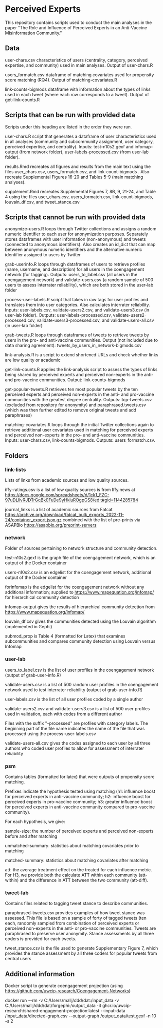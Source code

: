 # Perceived Experts

This repository contains scripts used to conduct the main analyses in the paper "The Role and Influence of Perceived Experts in an Anti-Vaccine Misinformation Community."

## Data

user-chars.csv characteristics of users (centrality, category, perceived expertise, and community) used in main analyses. Output of user-chars.R

users_formatch.csv dataframe of matching covariates used for propensity score matching (RQ4). Output of matching-covariates.R

link-counts-bigmods dataframe with information about the types of links used in each tweet (where each row corresponds to a tweet). Output of get-link-counts.R

## Scripts that can be run with provided data

Scripts under this heading are listed in the order they were run.

user-chars.R script that generates a dataframe of user characteristics used in all analyses (community and subcommunity assignment, user category, perceived expertise, and centrality). Inputs: test-n10s2.gexf and infomap-output (from network folder), user-labels-processed.csv (from user-lab folder).

results.Rmd recreates all figures and results from the main text using the files user_chars.csv, users_formatch.csv, and link-count-bigmods . Also recreate Supplemental Figures 16-20 and Tables 5-9 (main matching analyses).

supplement.Rmd recreates Supplemental Figures 7, 8B, 9, 21-24, and Table 4 using the files user_chars.csv, users_formatch.csv, link-count-bigmods, louvain_df.csv, and tweet_stance.csv

## Scripts that cannot be run with provided data

anonymize-users.R loops through Twitter collections and assigns a random numeric identifier to each user for anonymization purposes. Separately stores dataframes with user information (non-anonymous) and tweets (connected to anonymous identifiers). Also creates an id_dict that can map between anonymous numeric identifiers and the alternative numeric identifier assigned to users by Twitter

grab-userinfo.R loops through dataframes of users to retrieve profiles (name, username, and description) for all users in the coengagement network (for tagging). Outputs: users_to_label.csv (all users in the coengagement network) and validate-users.csv (a random sample of 500 users to assess interrater reliability), which are both stored in the user-lab folder

process-user-labels.R script that takes in raw tags for user profiles and translates them into user categories. Also calculates interrater reliability. Inputs: user-labels.csv, validate-users2.csv, and validate-users3.csv (in user-lab folder). Outputs: user-labels-processed.csv, validate-users2-processed.csv, validate-users3-processed.csv, and validate-users-all.csv (in user-lab folder)

grab-tweets.R loops through dataframes of tweets to retrieve tweets by users in the pro- and anti-vaccine communities. Output (not included due to data sharing agreement): tweets_by_users_in_network-bigmods.csv

link-analysis.R is a script to extend shortened URLs and check whether links are low quality or academic

get-link-counts.R applies the link-analysis script to assess the types of links being shared by perceived experts and perceived non-experts in the anti- and pro-vaccine communities. Output: link-counts-bigmods

get-popular-tweets.R retrieves ten most popular tweets by the ten perceived experts and perceived non-experts in the anti- and pro-vaccine communities with the greatest degree centrality. Outputs: top-tweets.csv (excluded from repository for anonymity) and paraphrased.tweets.csv (which was then further edited to remove original tweets and add paraphrases)

matching-covariates.R loops through the initial Twitter collections again to retrieve additional user covariates used in matching for perceived experts and perceived non-experts in the pro- and anti-vaccine communities. Inputs: user-chars.csv, link-counts-bigmods. Outputs: users_formatch.csv.

## Folders

### link-lists

Lists of links from academic sources and low quality sources.

iffy-ratings.csv is a list of low quality sources is from Iffy.news at <https://docs.google.com/spreadsheets/d/1ck1_FZC-97uDLIlvRJDTrGqBk0FuDe9yHkluROgpGS8/edit#gid=1144285784>

journal_links is a list of academic sources from Fatcat <https://archive.org/download/fatcat_bulk_exports_2022-11-24/container_export.json.gz> combined with the list of pre-prints via ASAPBio <https://asapbio.org/preprint-servers>

### network

Folder of sources pertaining to network structure and community detection.

test-n10s2.gexf is the graph file of the coengagement network, which is an output of the Docker container

users-n10s2.csv is an edgelist for the coengagement network, additional output of the Docker container

forinfomap is the edgelist for the coengagement network without any additional information; supplied to <https://www.mapequation.org/infomap/> for hierarchical community detection

infomap-output gives the results of hierarchical community detection from <https://www.mapequation.org/infomap/>

louvain_df.csv gives the communities detected using the Louvain algorithm (implemented in Gephi)

submod_prop is Table 4 (formatted for Latex) that examines subcommunities and compares community detection using Louvain versus Infomap

### user-lab

users_to_label.csv is the list of user profiles in the coengagement network (output of grab-user-info.R)

validate-users.csv is a list of 500 random user profiles in the coengagement network used to test interrater reliability (output of grab-user-info.R)

user-labels.csv is the list of all user profiles coded by a single author

validate-users2.csv and validate-users3.csv is a list of 500 user profiles used in validation, each with codes from a different author

Files with the suffix "-processed" are profiles with category labels. The beginning part of the file name indicates the name of the file that was processed using the process-user-labels.csv

validate-users-all.csv gives the codes assigned to each user by all three authors who coded user profiles to allow for assessment of interrater reliability

### psm

Contains tables (formatted for latex) that were outputs of propensity score matching.

Prefixes indicate the hypothesis tested using matching (h1: influence boost for perceived experts in anti-vaccine community; h2: influence boost for perceived experts in pro-vaccine community; h3: greater influence boost for perceived experts in anti-vaccine community compared to pro-vaccine community).

For each hypothesis, we give:

sample-size: the number of perceived experts and perceived non-experts before and after matching

unmatched-summary: statistics about matching covariates prior to matching

matched-summary: statistics about matching covariates after matching

att: the average treatment effect on the treated for each influence metric. For H3, we provide both the calculate ATT within each community (att-within) and the difference in ATT between the two community (att-diff).

### tweet-lab

Contains files related to tagging tweet stance to describe communities.

paraphrased-tweets.csv provides examples of how tweet stance was assessed. This file is based on a sample of forty of tagged tweets (ten each, randomly sampled from combination of perceived experts or perceived non-experts in the anti- or pro-vaccine communities. Tweets are paraphrased to preserve user anonymity. Stance assessments by all three coders is provided for each tweets.

tweet_stance.csv is the file used to generate Supplementary Figure 7, which provides the stance assessment by all three coders for popular tweets from central users.

## Additional information

Docker script to generate coengagement projection (using <https://github.com/uwcip-research/Coengagement-Networks>)

docker run --rm -v C:/Users/mallj/ddd/dat:/input_data -v C:/Users/mallj/ddd/dat/forgephi:/output_data -it ghcr.io/uwcip-research/shared-engagement-projection:latest --input-data /input_data/directed-graph.csv --output-graph /output_data/test.gexf -n 10 -s 2
